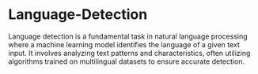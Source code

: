 # Language-Detection
Language detection is a fundamental task in natural language processing where a machine learning model identifies the language of a given text input. It involves analyzing text patterns and characteristics, often utilizing algorithms trained on multilingual datasets to ensure accurate detection.
